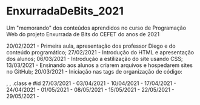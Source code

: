 # EnxurradaDeBits_2021
Um "memorando" dos conteúdos aprendidos no curso de Programação Web do projeto Enxurrada de Bits do CEFET do anos de 2021

20/02/2021 - Primeira aula, apresentação dos professor Diego e do conteúdo programático;
27/02/2021 - Introdução do HTML e apresentação dos alunos;
06/03/2021 - Introdução a estilização do site usando CSS;
13/03/2021 - Ensinando aos alunos a criarem arquivos e hospedarem sites no GitHub;
20/03/2021 - Iniciação nas tags de organização de código: <div>, <span>, .class e #id
27/03/2021 - 
03/04/2021 - 
10/04/2021 - 
17/04/2021 - 
24/04/2021 - 
01/05/2021 - 
08/05/2021 - 
15/05/2021 - 
22/05/2021 - 
29/05/2021 - 
